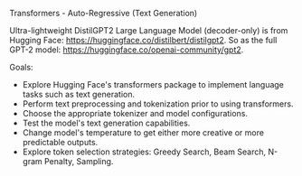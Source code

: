 Transformers - Auto-Regressive (Text Generation)

Ultra-lightweight DistilGPT2 Large Language Model (decoder-only) is from Hugging Face:
https://huggingface.co/distilbert/distilgpt2. So as the full GPT-2 model:
https://huggingface.co/openai-community/gpt2.

Goals:
- Explore Hugging Face's transformers package to implement language tasks such as text generation.
- Perform text preprocessing and tokenization prior to using transformers.
- Choose the appropriate tokenizer and model configurations.
- Test the model's text generation capabilities.
- Change model's temperature to get either more creative or more predictable outputs.
- Explore token selection strategies: Greedy Search, Beam Search, N-gram Penalty, Sampling.
